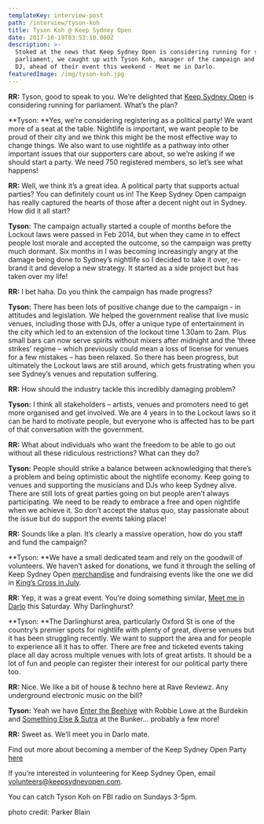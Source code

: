 ```yaml
---
templateKey: interview-post
path: /interview/tyson-koh
title: Tyson Koh @ Keep Sydney Open
date: 2017-10-19T03:53:10.000Z
description: >-
  Stoked at the news that Keep Sydney Open is considering running for state
  parliament, we caught up with Tyson Koh, manager of the campaign and FBI radio
  DJ, ahead of their event this weekend - Meet me in Darlo.
featuredImage: /img/tyson-koh.jpg
---
```

**RR:** Tyson, good to speak to you. We’re delighted that [Keep Sydney Open](https://www.facebook.com/KeepSydneyOpen/) is considering running for parliament. What’s the plan?

**Tyson: **Yes, we’re considering registering as a political party! We want more of a seat at the table. Nightlife is important, we want people to be proud of their city and we think this might be the most effective way to change things. We also want to use nightlife as a pathway into other important issues that our supporters care about, so we’re asking if we should start a party. We need 750 registered members, so let’s see what happens! 

**RR:** Well, we think it’s a great idea. A political party that supports actual parties? You can definitely count us in! The Keep Sydney Open campaign has really captured the hearts of those after a decent night out in Sydney. How did it all start?

**Tyson:** The campaign actually started a couple of months before the Lockout laws were passed in Feb 2014, but when they came in to effect people lost morale and accepted the outcome, so the campaign was pretty much dormant.  Six months in I was becoming increasingly angry at the damage being done to Sydney’s nightlife so I decided to take it over, re-brand it and develop a new strategy. It started as a side project but has taken over my life!

**RR:** I bet haha. Do you think the campaign has made progress?

**Tyson:** There has been lots of positive change due to the campaign - in attitudes and legislation. We helped the government realise that live music venues, including those with DJs, offer a unique type of entertainment in the city which led to an extension of the lockout time 1.30am to 2am. Plus small bars can now serve spirits without mixers after midnight and the ‘three strikes’ regime – which previously could mean a loss of license for venues for a few mistakes – has been relaxed. So there has been progress, but ultimately the Lockout laws are still around, which gets frustrating when you see Sydney’s venues and reputation suffering. 

**RR:** How should the industry tackle this incredibly damaging problem?

**Tyson:** I think all stakeholders – artists, venues and promoters need to get more organised and get involved. We are 4 years in to the Lockout laws so it can be hard to motivate people, but everyone who is affected has to be part of that conversation with the government. 

**RR:** What about individuals who want the freedom to be able to go out without all these ridiculous restrictions? What can they do?

**Tyson:** People should strike a balance between acknowledging that there’s a problem and being optimistic about the nightlife economy. Keep going to venues and supporting the musicians and DJs who keep Sydney alive. There are still lots of great parties going on but people aren’t always participating. We need to be ready to embrace a free and open nightlife when we achieve it. So don’t accept the status quo, stay passionate about the issue but do support the events taking place!

**RR:** Sounds like a plan. It’s clearly a massive operation, how do you staff and fund the campaign? 

**Tyson: **We have a small dedicated team and rely on the goodwill of volunteers. We haven’t asked for donations, we fund it through the selling of Keep Sydney Open [merchandise](https://l.facebook.com/l.php?u=http%3A%2F%2Fkeepsydneyopen.merchfanstores.com%2F&h=ATNDcysQsSpaS1DnziazkVfIgbCXE77MHSi8K3dow-KfszuObihdNJ0ojd94KZw42QmCeuYW21rTfZqlRgr2Pv6cpr0aoznN7X-RBC-DiVo2TuRkz1liXOSzdLu7fnVMlCTRk8VW) and fundraising events like the one we did in [King’s Cross in July](https://www.facebook.com/events/623256924548671/?acontext=%7B%22source%22%3A5%2C%22page_id_source%22%3A710458675653681%2C%22action_history%22%3A%5B%7B%22surface%22%3A%22page%22%2C%22mechanism%22%3A%22main_list%22%2C%22extra_data%22%3A%22%7B%5C%22pag). 

**RR:** Yep, it was a great event. You’re doing something similar, [Meet me in Darlo](https://www.facebook.com/events/292009331276595/?acontext=%7B%22source%22%3A5%2C%22page_id_source%22%3A710458675653681%2C%22action_history%22%3A%5B%7B%22surface%22%3A%22page%22%2C%22mechanism%22%3A%22main_list%22%2C%22extra_data%22%3A%22%7B%5C%22pag) this Saturday. Why Darlinghurst? 

**Tyson: **The Darlinghurst area, particularly Oxford St is one of the country’s premier spots for nightlife with plenty of great, diverse venues but it has been struggling recently. We want to support the area and for people to experience all it has to offer. There are free and ticketed events taking place all day across multiple venues with lots of great artists. It should be a lot of fun and people can register their interest for our political party there too. 

**RR:** Nice. We like a bit of house & techno here at Rave Reviewz. Any underground electronic music on the bill?

**Tyson:** Yeah we have [Enter the Beehive](https://www.facebook.com/events/1520321968053994/) with Robbie Lowe at the Burdekin and [Something Else & Sutra](https://www.facebook.com/events/1907952689523000/) at the Bunker… probably a few more!

**RR:** Sweet as. We’ll meet you in Darlo mate.

Find out more about becoming a member of the Keep Sydney Open Party [here](https://l.facebook.com/l.php?u=http%3A%2F%2Fkeepsydneyopen.com%2Fparty.html&h=ATNyPk9vZw5fGCjgkDPIu_71Q9ed78KW5C7HzuqMDYU1BtCFaCtv6OCKQ0KU3Njxj_kCek5oOWpDP3CAbro8sKD_FAYTYqSSbVLVrQeXVc5LQbMoy4AtX1_ohkX3wY4AmL0bb_Jr)

If you’re interested in volunteering for Keep Sydney Open, email [volunteers@keepsydneyopen.com](volunteers@keepsydneyopen.com). 

You can catch Tyson Koh on FBI radio on Sundays 3-5pm. 

photo credit: Parker Blain

